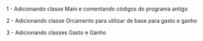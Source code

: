 1 - Adicionando classe Main e comentando códigos do programa antigo

2 - Adicionando classe Orcamento para utilizar de base para gasto e ganho

3 - Adicionando classes Gasto e Ganho